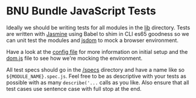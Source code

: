 # BNU Bundle JavaScript Tests

Ideally we should be writing tests for all modules in the [lib](../lib) directory. Tests are written with [Jasmine](https://jasmine.github.io/2.1/node.html) using Babel to shim in CLI es65 goodness so we can unit test the modules and [jsdom](https://github.com/tmpvar/jsdom) to mock a browser environment.

Have a look at the [config file](./jasmine.json) for more information on initial setup and the [dom.js](./specs/helpers/dom.js) file to see how we're mocking the environment.

All test specs should go in the [/specs](./specs) directory and have a name like so `${MODULE_NAME}.spec.js`.  Feel free to be as descriptive with your tests as possible with as many `describe('...` calls as you like.  Also ensure that all test cases use sentence case with full stop at the end.
